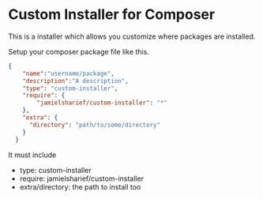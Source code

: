 # Custom Installer for Composer

This is a installer which allows you customize where packages are installed.

Setup your composer package file like this.

```json
{
    "name":"username/package",
    "description":"A description",
    "type": "custom-installer",
    "require": {
        "jamielsharief/custom-installer": "*"
    },
    "extra": {
      "directory": "path/to/some/directory"
    }
  }
```

It must include
- type: custom-installer
- require: jamielsharief/custom-installer
- extra/directory: the path to install too